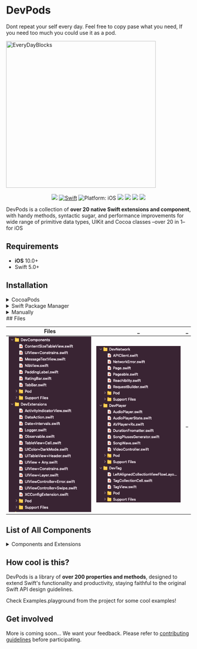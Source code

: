# DevPods

Dont repeat your self every day.
Feel free to copy pase what you need, If you need too much you could use it as a pod.
<p align="left">
  <img src="https://github.com/abuzeid-ibrahim/DevPods/blob/master/docs/components.jpeg" width="90%" height="400" title="EveryDayBlocks">
</p>
</p>
 <p align="center">
<img src="https://img.shields.io/github/workflow/status/abuzeid-ibrahim/MimiMusicPlayer/iOS%20starter%20workflow/master">
<a href="https://developer.apple.com/swift/"><img src="https://img.shields.io/badge/Swift-5.0-orange.svg?style=flat" alt="Swift"/></a>
<img src="https://img.shields.io/badge/Platform-iOS%2011.0+-lightgrey.svg" alt="Platform: iOS">
<img src="https://img.shields.io/badge/Code%20Coverage-71%25-brightgreen">
<img src="https://img.shields.io/badge/Swift-5.0-orange.svg">
<img src="https://img.shields.io/badge/Xcode-11.4-blue.svg">
<img src="https://img.shields.io/badge/License-MIT-red.svg">
</p>

DevPods is a collection of **over 20 native Swift extensions and component**, with handy methods, syntactic sugar, and performance improvements for wide range of primitive data types, UIKit and Cocoa classes –over 20 in 1– for iOS

## Requirements

- **iOS** 10.0+ 
- Swift 5.0+

## Installation

<details>
<summary>CocoaPods</summary>
</br>
<p>To integrate DevPods into your Xcode project using <a href="http://cocoapods.org">CocoaPods</a>, specify it in your <code>Podfile</code>:</p>

<h4>- Integrate All extensions and components (recommended):</h4>
<pre><code class="ruby language-ruby">pod 'DevPods', :git=>URL</code></pre>

<h4>- Integrate Network Module only:</h4>
<pre><code class="ruby language-ruby">pod 'DevPods/DevNetwork', :git=>URL</code></pre>

<h4>- Integrate DevComponents only:</h4>
<pre><code class="ruby language-ruby">pod 'DevPods/DevComponents', :git=>URL</code></pre>

</details>

<details>
<summary>Swift Package Manager</summary>
</br>
<p>You can use <a href="https://swift.org/package-manager">The Swift Package Manager</a> to install <code>DevPods</code> by adding the proper description to your <code>Package.swift</code> file:</p>

<pre><code class="swift language-swift">import PackageDescription

let package = Package(
    name: "YOUR_PROJECT_NAME",
    targets: [],
    dependencies: [
        .package(url: "https://github.com/abuzeid-ibrahim/DevPods", from: "0.0.1")
    ]
)
</code></pre>

<p>Next, add <code>DevPods</code> to your targets dependencies like so:</p>
<pre><code class="swift language-swift">.target(
    name: "YOUR_TARGET_NAME",
    dependencies: [
        "DevPods",
    ]
),</code></pre>
<p>Then run <code>swift package update</code>.</p>

<p>Note that the <a href="https://swift.org/package-manager">Swift Package Manager</a> doesn't support building for iOS/tvOS/macOS/watchOS apps
</details>



<details>
<summary>Manually</summary>
</br>
<p>Add the <a href="https://github.com/abuzeid-ibrahim/DevPods">DevPods</a> folder to your Xcode project to use all extensions, or a specific extension.</p>
</details>
## Files

| Files                      | _                          | _                         |
| -------------------------- | -------------------------- | -------------------------- |
| ![](docs/c1.png)  | ![](docs/c2.png)   | _                          |


## List of All Components

<details>
<summary> Components and Extensions</summary>
</br>
<ul>
<li><a href="https://github.com/abuzeid-ibrahim/DevPods/tree/master/DevExtensions"><code>Dev Extensions</code></a></li>
<li><a href="https://github.com/abuzeid-ibrahim/DevPods/tree/master/DevNetwork"><code>Dev Network</code></a></li>
<li><a href="https://github.com/abuzeid-ibrahim/DevPods/tree/master/DevComponents"><code>Dev Component</code></a></li>
<li><a href="https://github.com/abuzeid-ibrahim/DevPods/tree/master/DevComponents"><code>Dev Player</code></a></li>
 <li><a href="https://github.com/abuzeid-ibrahim/DevPods/tree/master/DevComponents"><code>Dev Tag</code></a></li>
</ul>
</details>


## How cool is this?

DevPods is a library of **over 200 properties and methods**, designed to extend Swift's functionality and productivity, staying faithful to the original Swift API design guidelines.

Check Examples.playground from the project for some cool examples!

## Get involved
More is coming soon...
We want your feedback.
Please refer to [contributing guidelines](https://github.com/DevPods/DevPods/tree/master/CONTRIBUTING.md) before participating.

